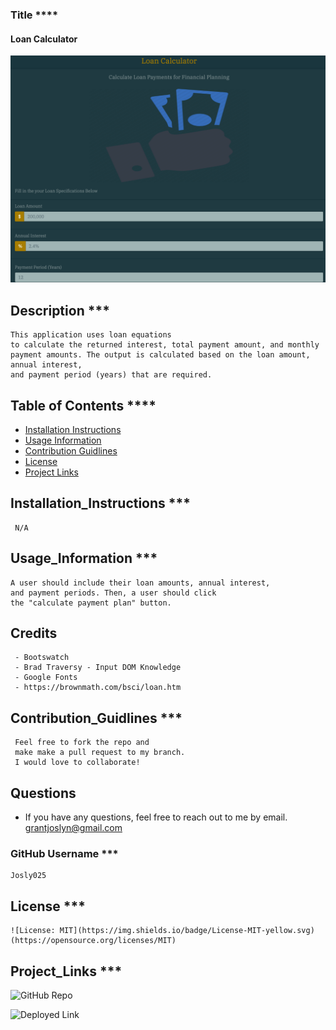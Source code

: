 ### Title \*\*\*\*

#### Loan Calculator

![Loan Calc](./images/loan_calc.png)

## Description \*\*\*

    This application uses loan equations
    to calculate the returned interest, total payment amount, and monthly
    payment amounts. The output is calculated based on the loan amount, annual interest, 
    and payment period (years) that are required.

## Table of Contents \*\*\*\*

- [Installation Instructions](##Installation_Instructions)
- [Usage Information](##Usage_Information)
- [Contribution Guidlines](##Contribution_Guidlines)
- [License](##License)
- [Project Links](##Project_Links)

## Installation_Instructions \*\*\*

     N/A

## Usage_Information \*\*\*

    A user should include their loan amounts, annual interest, 
    and payment periods. Then, a user should click 
    the "calculate payment plan" button.

## Credits

     - Bootswatch
     - Brad Traversy - Input DOM Knowledge
     - Google Fonts
     - https://brownmath.com/bsci/loan.htm

## Contribution_Guidlines \*\*\*

     Feel free to fork the repo and
     make make a pull request to my branch.
     I would love to collaborate!

## Questions

- If you have any questions, feel free to reach out to me by email.
  grantjoslyn@gmail.com

### GitHub Username \*\*\*

    Josly025

## License \*\*\*

    ![License: MIT](https://img.shields.io/badge/License-MIT-yellow.svg)(https://opensource.org/licenses/MIT)

## Project_Links \*\*\*

![GitHub Repo](https://github.com/Josly025/loan_calculation.io.git)

![Deployed Link](https://josly025.github.io/loan_calculation.io/)
